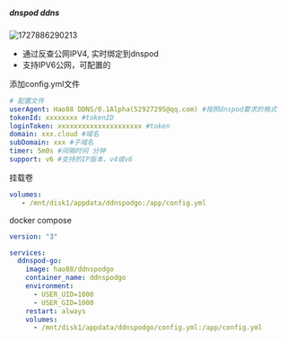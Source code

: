 ##### dnspod ddns
![1727886290213](https://github.com/user-attachments/assets/28c7bd7e-908a-4bc9-9638-73d026edf791)

- 通过反查公网IPV4, 实时绑定到dnspod
- 支持IPV6公网，可配置的

添加config.yml文件
``` yaml
# 配置文件
userAgent: Hao88 DDNS/0.1Alpha(52927295@qq.com) #按照dnspod要求的格式
tokenId: xxxxxxxx #tokenID
loginToken: xxxxxxxxxxxxxxxxxxxxx #token
domain: xxx.cloud #域名
subDomain: xxx #子域名
timer: 5m0s #间隔时间 分钟
support: v6 #支持的IP版本，v4或v6
```    
挂载卷
```yaml
volumes:
   - /mnt/disk1/appdata/ddnspodgo:/app/config.yml
```

docker compose

``` yaml
version: "3"

services:
  ddnspod-go:
    image: hao88/ddnspodgo
    container_name: ddnspodgo
    environment:
      - USER_UID=1000
      - USER_GID=1000
    restart: always
    volumes: 
      - /mnt/disk1/appdata/ddnspodgo/config.yml:/app/config.yml
```
